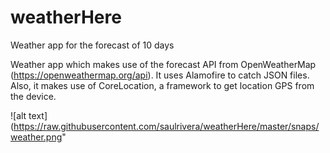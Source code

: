 # weatherHere
Weather app for the forecast of 10 days

Weather app which makes use of the forecast API from OpenWeatherMap (https://openweathermap.org/api). It uses Alamofire to catch JSON files. Also, it makes use of CoreLocation, a framework to get location GPS from the device.

![alt text](https://raw.githubusercontent.com/saulrivera/weatherHere/master/snaps/weather.png"
